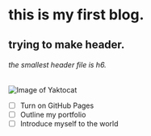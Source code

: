 # this is my first blog.
## trying to make header.
###### the smallest header file is h6.
![Image of Yaktocat](https://octodex.github.com/images/yaktocat.png)
- [ ] Turn on GitHub Pages
- [ ] Outline my portfolio
- [ ] Introduce myself to the world

